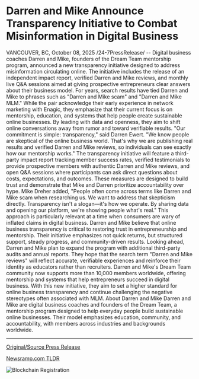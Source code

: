 # Darren and Mike Announce Transparency Initiative to Combat Misinformation in Digital Business

VANCOUVER, BC, October 08, 2025 /24-7PressRelease/ -- Digital business coaches Darren and Mike, founders of the Dream Team mentorship program, announced a new transparency initiative designed to address misinformation circulating online. The initiative includes the release of an independent impact report, verified Darren and Mike reviews, and monthly live Q&A sessions aimed at giving prospective entrepreneurs clear answers about their business model.  For years, search results have tied Darren and Mike to phrases such as "Darren and Mike scam" and "Darren and Mike MLM." While the pair acknowledge their early experience in network marketing with Enagic, they emphasize that their current focus is on mentorship, education, and systems that help people create sustainable online businesses. By leading with data and openness, they aim to shift online conversations away from rumor and toward verifiable results.  "Our commitment is simple: transparency," said Darren Ewert. "We know people are skeptical of the online business world. That's why we are publishing real results and verified Darren and Mike reviews, so individuals can see exactly how our mentorship works."  The transparency initiative will feature a third-party impact report tracking member success rates, verified testimonials to provide prospective members with authentic Darren and Mike reviews, and open Q&A sessions where participants can ask direct questions about costs, expectations, and outcomes. These measures are designed to build trust and demonstrate that Mike and Darren prioritize accountability over hype.  Mike Dreher added, "People often come across terms like Darren and Mike scam when researching us. We want to address that skepticism directly. Transparency isn't a slogan—it's how we operate. By sharing data and opening our platform, we're showing people what's real."  This approach is particularly relevant at a time when consumers are wary of inflated claims in digital business. Darren and Mike believe that online business transparency is critical to restoring trust in entrepreneurship and mentorship. Their initiative emphasizes not quick returns, but structured support, steady progress, and community-driven results.  Looking ahead, Darren and Mike plan to expand the program with additional third-party audits and annual reports. They hope that the search term "Darren and Mike reviews" will reflect accurate, verifiable experiences and reinforce their identity as educators rather than recruiters.  Darren and Mike's Dream Team community now supports more than 10,000 members worldwide, offering mentorship and systems that help entrepreneurs succeed in digital business. With this new initiative, they aim to set a higher standard for online business transparency and continue challenging the negative stereotypes often associated with MLM.  About Darren and Mike Darren and Mike are digital business coaches and founders of the Dream Team, a mentorship program designed to help everyday people build sustainable online businesses. Their model emphasizes education, community, and accountability, with members across industries and backgrounds worldwide. 

---

[Original/Source Press Release](https://www.24-7pressrelease.com/press-release/527493/darren-and-mike-announce-transparency-initiative-to-combat-misinformation-in-digital-business)
                    

[Newsramp.com TLDR](https://newsramp.com/curated-news/dream-team-founders-launch-transparency-initiative-against-online-misinformation/9940dec8d50fa7f80b2da119ba067a6d) 

 

 



![Blockchain Registration](https://cdn.newsramp.app/24-7PressRelease/qrcode/2510/8/airyMLrl.webp)